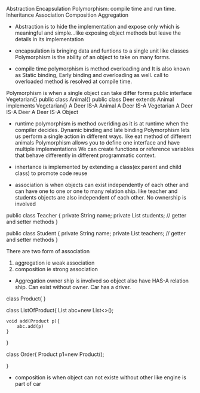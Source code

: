 Abstraction
Encapsulation
Polymorphism: compile time and run time.
Inheritance
Association
Composition
Aggregation

* Abstraction is to hide the implementation and expose only which is meaningful and simple...like exposing object methods but leave the details in its implementation

* encapsulation is bringing data and funtions to a single unit like classes
Polymorphism is the ability of an object to take on many forms.
* compile time polymorphism is method overloading and It is also known as Static binding, Early binding and overloading as well. call to overloaded method is resolved at compile time.

Polymorphism is when a single object can take differ forms
public interface Vegetarian{}
public class Animal{}
public class Deer extends Animal implements Vegetarian{}
A Deer IS-A Animal
A Deer IS-A Vegetarian
A Deer IS-A Deer
A Deer IS-A Object

* runtime polymorphism is method overiding as it is at runtime when the compiler decides. Dynamic binding and late binding
Polymorphism lets us perform a single action in different ways. like eat method of different animals
Polymorphism allows you to define one interface and have multiple implementations
We can create functions or reference variables that behave differently in different programmatic context.

* inhertance is implemented by extending a class(ex parent and child class) to promote code reuse

* association is when objects can exist independently of each other and can have one to one or one to many relation ship. like teacher and students objects are also independent of each other. No ownership is involved

public class Teacher {
   private String name;
   private List<Student> students;
   // getter and setter methods 
}

public class Student {
   private String name;
   private List<Teacher> teachers;
   // getter and setter methods 
}

There are two form of association 
1) aggregation ie weak association
2) composition ie strong association

* Aggregation owner ship is involved so object also have HAS-A relation ship. Can exist without owner. Car has a driver.

class Product{
}

class ListOfProduct{
	List<Product> abc=new List<>();
	
	void add(Product p){
		abc.add(p)
	}
}

class Order{
Product p1=new Product();


}

* composition is when object can not existe without other like engine is part of car









